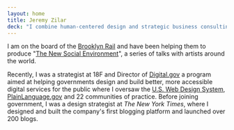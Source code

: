 ```yaml
---
layout: home
title: Jeremy Zilar
deck: "I combine human-centered design and strategic business consulting to help organizations set visions, create strategies, design compelling experiences, and empower their teams to have greater autonomy, confidence, and independence."
---
```


I am on the board of the [Brooklyn Rail](https://brooklynrail.org/) and have been helping them to produce "[The New Social Environment](https://brooklynrail.org/events)", a series of talks with artists around the world.

Recently, I was a strategist at 18F and Director of [Digital.gov](https://digital.gov/) a program aimed at helping governments design and build better, more accessible digital services for the public where I oversaw the [U.S. Web Design System](https://designsystem.digital.gov/), [PlainLanguage.gov](https://www.plainlanguage.gov/) and 22 communities of practice. Before joining government, I was a design strategist at _The New York Times_, where I designed and built the company's first blogging platform and launched over 200 blogs.
